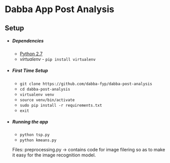 # Dabba App Post Analysis

## Setup
* ##### Dependencies
    * [Python 2.7](https://www.python.org/download/releases/2.7/)
    * *virtualenv* - `pip install virtualenv`

* ##### First Time Setup
    * `git clone https://github.com/dabba-fyp/dabba-post-analysis`
    * `cd dabba-post-analysis`
    * `virtualenv venv`
    * `source venv/bin/activate`
    * `sudo pip install -r requirements.txt`    
    * `exit`
* ##### Running the app
    * `python tsp.py`
    * `python kmeans.py`
   
   Files:
   preprocessing.py -> contains code for image filering so as to make it easy for the image recognition model.
   
